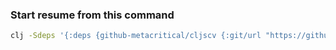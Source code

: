 ### Start resume from this command 
```sh
clj -Sdeps '{:deps {github-metacritical/cljscv {:git/url "https://github.com/metacritical/cljscv" :sha "b996188865ef7e38cbfbd922112d033327ec4223"}}}' -m resume.core -i resume/core.cljs -r
```

